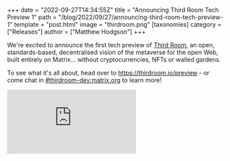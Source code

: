 +++
date = "2022-09-27T14:34:55Z"
title = "Announcing Third Room Tech Preview 1"
path = "/blog/2022/09/27/announcing-third-room-tech-preview-1"
template = "post.html"
image = "thirdroom.png"
[taxonomies]
category = ["Releases"]
author = ["Matthew Hodgson"]
+++

We're excited to announce the first tech preview of [Third Room](https://thirdroom.io/), an open, standards-based, decentralised vision of the metaverse for the open Web, built entirely on Matrix… without cryptocurrencies, NFTs or walled gardens.

To see what it's all about, head over to <https://thirdroom.io/preview> - or come chat in [#thirdroom-dev:matrix.org](https://matrix.to/#/#thirdroom-dev:matrix.org) to learn more!


<iframe src="https://www.youtube.com/embed/skC5TYRAgKE" title="YouTube video player" frameborder="0" allow="accelerometer; autoplay; clipboard-write; encrypted-media; gyroscope; picture-in-picture" allowfullscreen></iframe>
